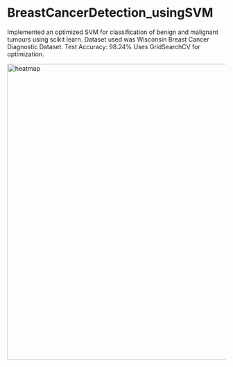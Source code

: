 # BreastCancerDetection_usingSVM
Implemented an optimized SVM for classification of benign and malignant tumours using scikit learn.
Dataset used was Wisconsin Breast Cancer Diagnostic Dataset.
Test Accuracy: 98.24%
Uses GridSearchCV for optimization.


<img width="683" alt="heatmap" src="https://user-images.githubusercontent.com/52793422/119833838-10b22800-bf1d-11eb-812f-a7cff86144ea.PNG">
